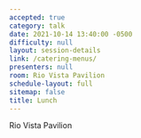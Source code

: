 ```yaml
---
accepted: true
category: talk
date: 2021-10-14 13:40:00 -0500
difficulty: null
layout: session-details
link: /catering-menus/
presenters: null
room: Rio Vista Pavilion
schedule-layout: full
sitemap: false
title: Lunch
---
```


Rio Vista Pavilion
